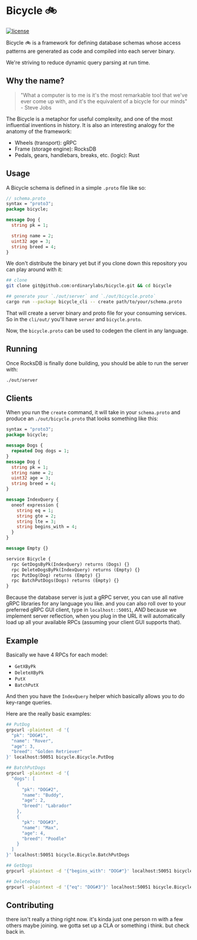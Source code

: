 # Bicycle 🚲

[![license](https://img.shields.io/github/license/ordinarylabs/bicycle.svg)](https://github.com/ordinarylabs/bicycle/blob/main/LICENSE)

Bicycle 🚲 is a framework for defining database schemas whose access patterns are generated as code and compiled into each server binary. 

We're striving to reduce dynamic query parsing at run time.

## Why the name?

> "What a computer is to me is it's the most remarkable tool that we've ever come up with, and it's the equivalent of a bicycle for our minds" - Steve Jobs

The Bicycle is a metaphor for useful complexity, and one of the most influential inventions in history. 
It is also an interesting analogy for the anatomy of the framework:

- Wheels (transport): gRPC
- Frame (storage engine): RocksDB
- Pedals, gears, handlebars, breaks, etc. (logic): Rust

## Usage

A Bicycle schema is defined in a simple `.proto` file like so:

```proto
// schema.proto
syntax = "proto3";
package bicycle;

message Dog {
  string pk = 1;

  string name = 2;
  uint32 age = 3;
  string breed = 4;
}
```

We don't distribute the binary yet but if you clone down this repository you can play around with it:

```bash
## clone
git clone git@github.com:ordinarylabs/bicycle.git && cd bicycle

## generate your `./out/server` and `./out/bicycle.proto`
cargo run --package bicycle_cli -- create path/to/your/schema.proto
```

That will create a server binary and proto file for your consuming services. So in the `cli/out/` you'll have `server` and `bicycle.proto`.

Now, the `bicycle.proto` can be used to codegen the client in any language. 

## Running

Once RocksDB is finally done building, you should be able to run the server with:

```bash
./out/server
```

## Clients

When you run the `create` command, it will take in your `schema.proto` and produce an `./out/bicycle.proto` that looks something like this:

```proto
syntax = "proto3";
package bicycle;

message Dogs { 
  repeated Dog dogs = 1; 
}
message Dog {
  string pk = 1;
  string name = 2;
  uint32 age = 3;
  string breed = 4;
}

message IndexQuery {
  oneof expression {
    string eq = 1;
    string gte = 2;
    string lte = 3;
    string begins_with = 4;
  }
}

message Empty {}

service Bicycle {
  rpc GetDogsByPk(IndexQuery) returns (Dogs) {}
  rpc DeleteDogsByPk(IndexQuery) returns (Empty) {}
  rpc PutDog(Dog) returns (Empty) {}
  rpc BatchPutDogs(Dogs) returns (Empty) {}
}
```

Because the database server is just a gRPC server, you can use all native gRPC libraries for any language you like.
and you can also roll over to your preferred gRPC GUI client, type in `localhost::50051`, _AND_ because we implement
server reflection, when you plug in the URL it will automatically load up all your available RPCs (assuming your client GUI supports that).

## Example

Basically we have 4 RPCs for each model:

- `GetXByPk`
- `DeleteXByPk`
- `PutX`
- `BatchPutX`

And then you have the `IndexQuery` helper which basically allows you to do key-range queries. 

Here are the really basic examples:

```bash
## PutDog
grpcurl -plaintext -d '{
  "pk": "DOG#1",
  "name": "Rover",
  "age": 3,
  "breed": "Golden Retriever"
}' localhost:50051 bicycle.Bicycle.PutDog

## BatchPutDogs
grpcurl -plaintext -d '{
  "dogs": [
    {
      "pk": "DOG#2",
      "name": "Buddy",
      "age": 2,
      "breed": "Labrador"
    },
    {
      "pk": "DOG#3",
      "name": "Max",
      "age": 4,
      "breed": "Poodle"
    }
  ]
}' localhost:50051 bicycle.Bicycle.BatchPutDogs

## GetDogs
grpcurl -plaintext -d '{"begins_with": "DOG#"}' localhost:50051 bicycle.Bicycle.GetDogsByPk

## DeleteDogs
grpcurl -plaintext -d '{"eq": "DOG#3"}' localhost:50051 bicycle.Bicycle.DeleteDogsByPk
```

## Contributing

there isn't really a thing right now. it's kinda just one person rn with a few others maybe joining. we gotta set up a CLA or something i think. but check back in.
